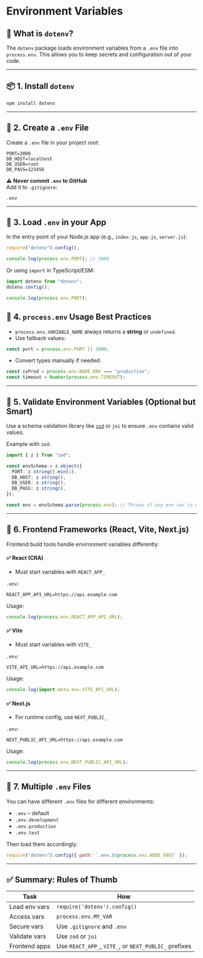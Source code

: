 # Environment Variables

## 🔹 **What is `dotenv`?**

The `dotenv` package loads environment variables from a `.env` file into `process.env`. This allows you to keep secrets and configuration out of your code.

---

## 📦 **1. Install `dotenv`**

```bash
npm install dotenv
```

---

## 📁 **2. Create a `.env` File**

Create a `.env` file in your project root:

```
PORT=3000
DB_HOST=localhost
DB_USER=root
DB_PASS=123456
```

⚠️ **Never commit `.env` to GitHub**  
Add it to `.gitignore`:

```
.env
```

---

## 🔄 **3. Load `.env` in your App**

In the entry point of your Node.js app (e.g., `index.js`, `app.js`, `server.js`):

```js
require("dotenv").config();

console.log(process.env.PORT); // 3000
```

Or using `import` in TypeScript/ESM:

```ts
import dotenv from "dotenv";
dotenv.config();

console.log(process.env.PORT);
```

## 📌 **4. `process.env` Usage Best Practices**

- `process.env.VARIABLE_NAME` always returns a **string** or `undefined`.
- Use fallback values:

```js
const port = process.env.PORT || 3000;
```

- Convert types manually if needed:

```js
const isProd = process.env.NODE_ENV === "production";
const timeout = Number(process.env.TIMEOUT);
```

---

## 🧪 **5. Validate Environment Variables (Optional but Smart)**

Use a schema validation library like [`zod`](https://github.com/colinhacks/zod) or `joi` to ensure `.env` contains valid values.

Example with `zod`:

```ts
import { z } from "zod";

const envSchema = z.object({
  PORT: z.string().min(1),
  DB_HOST: z.string(),
  DB_USER: z.string(),
  DB_PASS: z.string(),
});

const env = envSchema.parse(process.env); // Throws if any env var is missing or invalid
```

---

## 🧱 **6. Frontend Frameworks (React, Vite, Next.js)**

Frontend build tools handle environment variables differently:

#### ✅ **React (CRA)**

- Must start variables with `REACT_APP_`

`.env`:

```
REACT_APP_API_URL=https://api.example.com
```

Usage:

```js
console.log(process.env.REACT_APP_API_URL);
```

#### ✅ **Vite**

- Must start variables with `VITE_`

`.env`:

```
VITE_API_URL=https://api.example.com
```

Usage:

```js
console.log(import.meta.env.VITE_API_URL);
```

#### ✅ **Next.js**

- For runtime config, use `NEXT_PUBLIC_`

`.env`:

```
NEXT_PUBLIC_API_URL=https://api.example.com
```

Usage:

```js
console.log(process.env.NEXT_PUBLIC_API_URL);
```

---

## 🧪 **7. Multiple `.env` Files**

You can have different `.env` files for different environments:

- `.env` – default
- `.env.development`
- `.env.production`
- `.env.test`

Then load them accordingly:

```js
require("dotenv").config({ path: `.env.${process.env.NODE_ENV}` });
```

---

## ✅ Summary: Rules of Thumb

| Task          | How                                                   |
| ------------- | ----------------------------------------------------- |
| Load env vars | `require('dotenv').config()`                          |
| Access vars   | `process.env.MY_VAR`                                  |
| Secure vars   | Use `.gitignore` and `.env`                           |
| Validate vars | Use `zod` or `joi`                                    |
| Frontend apps | Use `REACT_APP_`, `VITE_`, or `NEXT_PUBLIC_` prefixes |
